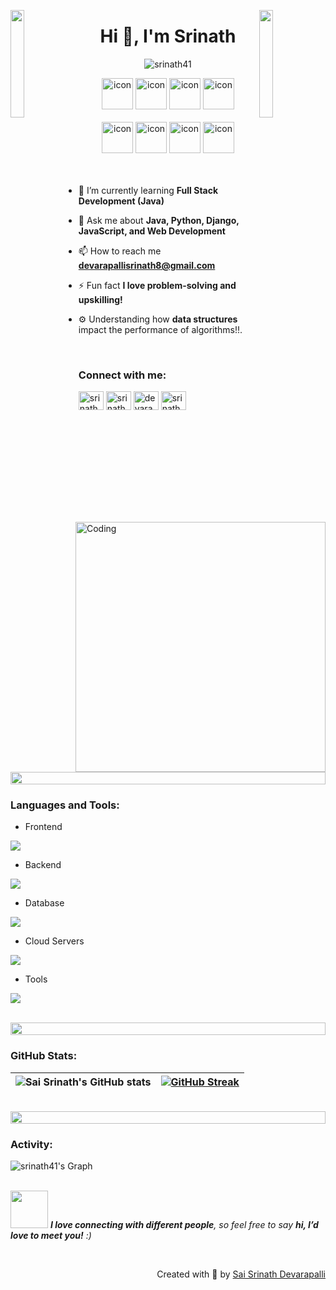 <img align="left" src="https://user-images.githubusercontent.com/65187002/144930161-2f783401-8d27-4fdf-a2f7-cc0ba32f1f1f.gif" width="21%" style="display:inline;"><img align="right" src="https://user-images.githubusercontent.com/65187002/144930161-2f783401-8d27-4fdf-a2f7-cc0ba32f1f1f.gif" width="21%" style="display:inline;">

<h1 align="center">Hi 👋, I'm Srinath</h1>

<p align="center"> 
 <img src="https://komarev.com/ghpvc/?username=srinath41&label=Profile%20views&color=0e75b6&style=flat" alt="srinath41" /> 
</p>

<div align="center">
  <img src="https://techstack-generator.vercel.app/python-icon.svg" alt="icon" width="50" height="50" />
  <img src="https://techstack-generator.vercel.app/java-icon.svg" alt="icon" width="50" height="50" />
  <img src="https://techstack-generator.vercel.app/js-icon.svg" alt="icon" width="50" height="50" />
  <img src="https://techstack-generator.vercel.app/mysql-icon.svg" alt="icon" width="50" height="50" />
</div>

<br>

<div align="center">
  <img src="https://techstack-generator.vercel.app/docker-icon.svg" alt="icon" width="50" height="50" />
  <img src="https://techstack-generator.vercel.app/django-icon.svg" alt="icon" width="50" height="50" />
  <img src="https://techstack-generator.vercel.app/restapi-icon.svg" alt="icon" width="50" height="50" />
  <img src="https://techstack-generator.vercel.app/react-icon.svg" alt="icon" width="50" height="50" />
</div>

<img align="right" alt="Coding" width="400" src="https://user-images.githubusercontent.com/74038190/229223263-cf2e4b07-2615-4f87-9c38-e37600f8381a.gif">
<br><br>

- 🌱 I’m currently learning **Full Stack Development (Java)**

- 💬 Ask me about **Java, Python, Django, JavaScript, and Web Development**

- 📫 How to reach me **devarapallisrinath8@gmail.com**

- ⚡ Fun fact **I love problem-solving and upskilling!**
  
- ⚙️ Understanding how **data structures** impact the performance of algorithms!!.

<br>
<h3 align="left">Connect with me:</h3>
<p align="left">
<a href="https://linkedin.com/in/srinathdevarapalli" target="blank"><img align="center" src="https://raw.githubusercontent.com/rahuldkjain/github-profile-readme-generator/master/src/images/icons/Social/linked-in-alt.svg" alt="srinathdevarapalli" height="30" width="40" /></a>
<a href="https://github.com/srinath41" target="blank"><img align="center" src="https://raw.githubusercontent.com/rahuldkjain/github-profile-readme-generator/master/src/images/icons/Social/github.svg" alt="srinath41" height="30" width="40" /></a>
<a href="https://www.hackerrank.com/srinath_0541" target="blank"><img align="center" src="https://raw.githubusercontent.com/rahuldkjain/github-profile-readme-generator/master/src/images/icons/Social/hackerrank.svg" alt="devarapallisrinath8" height="30" width="40" /></a>
<a href="https://www.leetcode.com/srinath41" target="blank"><img align="center" src="https://raw.githubusercontent.com/rahuldkjain/github-profile-readme-generator/master/src/images/icons/Social/leet-code.svg" alt="srinath41" height="30" width="40" /></a>
</p>
<br>

<img src="https://i.imgur.com/dBaSKWF.gif" height="20" width="100%">

<h3 align="left">Languages and Tools:</h3>

- Frontend
<p align="left">
  <a href="https://skillicons.dev">
    <img src="https://skillicons.dev/icons?i=html,css,js,react,bootstrap,tailwind" />
  </a>
</p>

- Backend
<p align="left">
  <a href="https://skillicons.dev">
    <img src="https://skillicons.dev/icons?i=java,py,django,nodejs" />
  </a>
</p>

- Database
<p align="left">
  <a href="https://skillicons.dev">
    <img src="https://skillicons.dev/icons?i=mysql,mongodb" />
  </a>
</p>

- Cloud Servers
<p align="left">
  <a href="https://skillicons.dev">
    <img src="https://skillicons.dev/icons?i=aws" />
  </a>
</p>

- Tools
<p align="left">
  <a href="https://skillicons.dev">
    <img src="https://skillicons.dev/icons?i=docker,git,github,vscode,linux" />
  </a>
</p>

<br/>

<img src="https://i.imgur.com/dBaSKWF.gif" height="20" width="100%">

<h3 align="left">GitHub Stats:</h3>
<div align="center">
 
|![Sai Srinath's GitHub stats](https://github-readme-stats.vercel.app/api?username=srinath41\&theme=midnight-purple\&show_icons=true\&show=reviews,prs_merged,prs_merged_percentage\&hide=contribs,issues)|[![GitHub Streak](https://streak-stats.demolab.com/?user=srinath41&theme=midnight-purple)](https://git.io/streak-stats)|
|--|--|

</div>

<br>

<img src="https://i.imgur.com/dBaSKWF.gif" height="20" width="100%">

<h3 align="left">Activity:</h3>

![srinath41's Graph](https://github-readme-activity-graph.vercel.app/graph?username=srinath41&custom_title=Sai%20Srinath's%20GitHub%20Activity%20Graph&bg_color=0D1117&color=7F3FBF&line=7F3FBF&point=7F3FBF&area_color=FFFFFF&title_color=FFFFFF&area=true)
<br><br>

<img src="https://media.giphy.com/media/LnQjpWaON8nhr21vNW/giphy.gif" width="60"> <em><b>I love connecting with different people</b>, so feel free to say <b>hi, I’d love to meet you!</b> :)</em>

<br>
<p align="right"> Created with 🧡 by <a href="https://github.com/srinath41">Sai Srinath Devarapalli</a></p>
